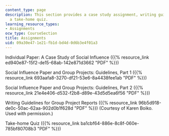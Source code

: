 ```yaml
---
content_type: page
description: This section provides a case study assignment, writing guidelines, and
  a take-home quiz.
learning_resource_types:
- Assignments
ocw_type: CourseSection
title: Assignments
uid: 09a30e47-1e21-fb1d-bd4d-0d6b3e4f01a3
---
```


Individual Paper: A Case Study of Social Influence ({{% resource_link ed940e87-15f2-de15-68ab-142e871d3662 "PDF" %}})

Social Influence Paper and Group Projects: Guidelines, Part 1 ({{% resource_link 693aafa8-3270-df21-53e6-8a4438fee1ab "PDF" %}})

Social Influence Paper and Group Projects: Guidelines, Part 2 ({{% resource_link 21e4e406-d532-f2b8-d89e-43d5d5ea6f56 "PDF" %}})

Writing Guidelines for Group Project Reports ({{% resource_link 96b5d918-de0c-50ac-62aa-902d0b1f628d "PDF" %}}) (Courtesy of Karen Boiko. Used with permission.)

Take-home Quiz ({{% resource_link ba1cbf64-886e-8c8f-060e-785bf80708b3 "PDF" %}})